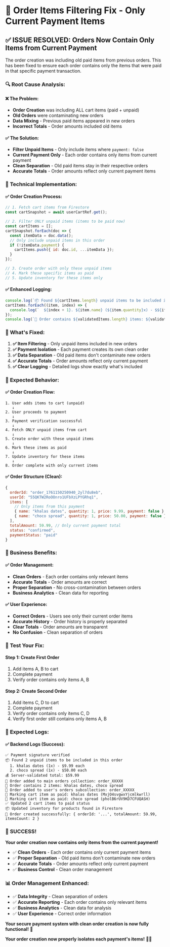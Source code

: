 # 🔧 **Order Items Filtering Fix - Only Current Payment Items**

## ✅ **ISSUE RESOLVED: Orders Now Contain Only Items from Current Payment**

The order creation was including old paid items from previous orders. This has been fixed to ensure each order contains only the items that were paid in that specific payment transaction.

### 🔍 **Root Cause Analysis:**

#### **❌ The Problem:**
- **Order Creation** was including ALL cart items (paid + unpaid)
- **Old Orders** were contaminating new orders
- **Data Mixing** - Previous paid items appeared in new orders
- **Incorrect Totals** - Order amounts included old items

#### **✅ The Solution:**
- **Filter Unpaid Items** - Only include items where `payment: false`
- **Current Payment Only** - Each order contains only items from current payment
- **Clean Separation** - Old paid items stay in their respective orders
- **Accurate Totals** - Order amounts reflect only current payment items

### 🔧 **Technical Implementation:**

#### **✅ Order Creation Process:**
```javascript
// 1. Fetch cart items from Firestore
const cartSnapshot = await userCartRef.get();

// 2. Filter ONLY unpaid items (items to be paid now)
const cartItems = [];
cartSnapshot.forEach(doc => {
  const itemData = doc.data();
  // Only include unpaid items in this order
  if (!itemData.payment) {
    cartItems.push({ id: doc.id, ...itemData });
  }
});

// 3. Create order with only these unpaid items
// 4. Mark these specific items as paid
// 5. Update inventory for these items only
```

#### **✅ Enhanced Logging:**
```javascript
console.log(`📦 Found ${cartItems.length} unpaid items to be included in this order`);
cartItems.forEach((item, index) => {
  console.log(`  ${index + 1}. ${item.name} (${item.quantity}x) - $${item.price} each`);
});
console.log(`📝 Order contains ${validatedItems.length} items: ${validatedItems.map(item => item.name).join(', ')}`);
```

### 🎯 **What's Fixed:**

1. **✅ Item Filtering** - Only unpaid items included in new orders
2. **✅ Payment Isolation** - Each payment creates its own clean order
3. **✅ Data Separation** - Old paid items don't contaminate new orders
4. **✅ Accurate Totals** - Order amounts reflect only current payment
5. **✅ Clear Logging** - Detailed logs show exactly what's included

### 🚀 **Expected Behavior:**

#### **✅ Order Creation Flow:**
```
1. User adds items to cart (unpaid)
   ↓
2. User proceeds to payment
   ↓
3. Payment verification successful
   ↓
4. Fetch ONLY unpaid items from cart
   ↓
5. Create order with these unpaid items
   ↓
6. Mark these items as paid
   ↓
7. Update inventory for these items
   ↓
8. Order complete with only current items
```

#### **✅ Order Structure (Clean):**
```javascript
{
  orderId: "order_1761150250940_2yl7du8eb",
  userId: "55QKTW2RoOOnro1UFbXzLPYGRhq1",
  items: [
    // Only items from this payment
    { name: "khalas dates", quantity: 1, price: 9.99, payment: false },
    { name: "choco spread", quantity: 1, price: 50.00, payment: false }
  ],
  totalAmount: 59.99, // Only current payment total
  status: "confirmed",
  paymentStatus: "paid"
}
```

### 🎯 **Business Benefits:**

#### **✅ Order Management:**
- **Clean Orders** - Each order contains only relevant items
- **Accurate Totals** - Order amounts are correct
- **Proper Separation** - No cross-contamination between orders
- **Business Analytics** - Clean data for reporting

#### **✅ User Experience:**
- **Correct Orders** - Users see only their current order items
- **Accurate History** - Order history is properly separated
- **Clear Totals** - Order amounts are transparent
- **No Confusion** - Clean separation of orders

### 🧪 **Test Your Fix:**

#### **Step 1: Create First Order**
1. Add items A, B to cart
2. Complete payment
3. Verify order contains only items A, B

#### **Step 2: Create Second Order**
1. Add items C, D to cart
2. Complete payment
3. Verify order contains only items C, D
4. Verify first order still contains only items A, B

### 🎯 **Expected Logs:**

#### **✅ Backend Logs (Success):**
```
✅ Payment signature verified
📦 Found 2 unpaid items to be included in this order
  1. khalas dates (1x) - $9.99 each
  2. choco spread (1x) - $50.00 each
💰 Server-validated total: $59.99
📝 Order added to main orders collection: order_XXXXX
📝 Order contains 2 items: khalas dates, choco spread
📝 Order added to user's orders subcollection: order_XXXXX
📝 Marking cart item as paid: khalas dates (MxjO4svgwxYjcmlkwrll)
📝 Marking cart item as paid: choco spread (pholB6rUV9KD7CFUQASH)
✅ Updated 2 cart items to paid status
📦 Updated inventory for products found in Firestore
🎉 Order created successfully: { orderId: '...', totalAmount: 59.99, itemsCount: 2 }
```

### 🎉 **SUCCESS!**

**Your order creation now contains only items from the current payment!**

- ✅ **Clean Orders** - Each order contains only current payment items
- ✅ **Proper Separation** - Old paid items don't contaminate new orders
- ✅ **Accurate Totals** - Order amounts reflect only current payment
- ✅ **Business Control** - Clean order management

### 📊 **Order Management Enhanced:**

- ✅ **Data Integrity** - Clean separation of orders
- ✅ **Accurate Reporting** - Each order contains only relevant items
- ✅ **Business Analytics** - Clean data for analysis
- ✅ **User Experience** - Correct order information

**Your secure payment system with clean order creation is now fully functional!** 🎉

**Your order creation now properly isolates each payment's items!** 🚀✨
